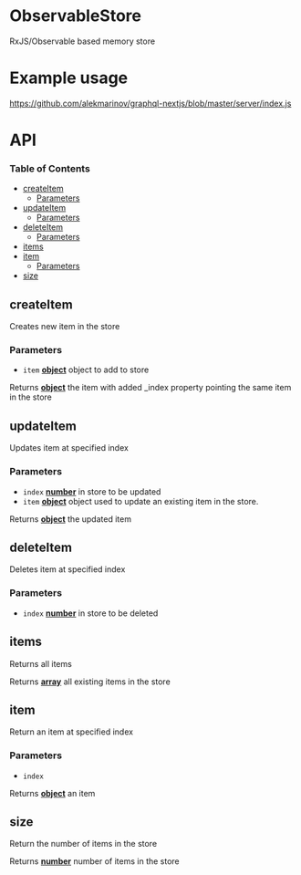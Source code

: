 # ObservableStore

RxJS/Observable based memory store

# Example usage
https://github.com/alekmarinov/graphql-nextjs/blob/master/server/index.js

# API

<!-- Generated by documentation.js. Update this documentation by updating the source code. -->

### Table of Contents

-   [createItem](#createitem)
    -   [Parameters](#parameters)
-   [updateItem](#updateitem)
    -   [Parameters](#parameters-1)
-   [deleteItem](#deleteitem)
    -   [Parameters](#parameters-2)
-   [items](#items)
-   [item](#item)
    -   [Parameters](#parameters-3)
-   [size](#size)

## createItem

Creates new item in the store

### Parameters

-   `item` **[object](https://developer.mozilla.org/docs/Web/JavaScript/Reference/Global_Objects/Object)** object to add to store

Returns **[object](https://developer.mozilla.org/docs/Web/JavaScript/Reference/Global_Objects/Object)** the item with added \_index property pointing the same item in the store

## updateItem

Updates item at specified index

### Parameters

-   `index` **[number](https://developer.mozilla.org/docs/Web/JavaScript/Reference/Global_Objects/Number)** in store to be updated
-   `item` **[object](https://developer.mozilla.org/docs/Web/JavaScript/Reference/Global_Objects/Object)** object used to update an existing item in the store.

Returns **[object](https://developer.mozilla.org/docs/Web/JavaScript/Reference/Global_Objects/Object)** the updated item

## deleteItem

Deletes item at specified index

### Parameters

-   `index` **[number](https://developer.mozilla.org/docs/Web/JavaScript/Reference/Global_Objects/Number)** in store to be deleted

## items

Returns all items

Returns **[array](https://developer.mozilla.org/docs/Web/JavaScript/Reference/Global_Objects/Array)** all existing items in the store

## item

Return an item at specified index

### Parameters

-   `index`  

Returns **[object](https://developer.mozilla.org/docs/Web/JavaScript/Reference/Global_Objects/Object)** an item

## size

Return the number of items in the store

Returns **[number](https://developer.mozilla.org/docs/Web/JavaScript/Reference/Global_Objects/Number)** number of items in the store
